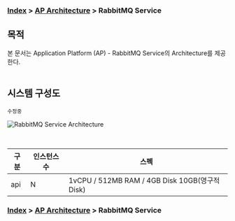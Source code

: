 ### [Index](https://github.com/okpc579/paasta-guide-new/blob/main/README.md) > [AP Architecture](../README.md) > RabbitMQ Service

## 목적
본 문서는 Application Platform (AP) - RabbitMQ Service의 Architecture를 제공한다.
<br><br>

## 시스템 구성도
``` 수정중 ```
<br>



![RabbitMQ Service Architecture](image/rabbitmq_architecture.png)

<br>

| 구분  | 인스턴스 수| 스펙 |
|-------|----|-----|
| api | N | 1vCPU / 512MB RAM / 4GB Disk 10GB(영구적 Disk) |



### [Index](https://github.com/okpc579/paasta-guide-new/blob/main/README.md) > [AP Architecture](../README.md) > RabbitMQ Service
